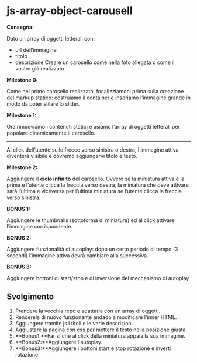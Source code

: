 js-array-object-carousell
===
**Consegna:**

Dato un array di oggetti letterali con:
 - url dell’immagine
 - titolo
 - descrizione
Creare un carosello come nella foto allegata o come il vostro già realizzato.

**Milestone 0:**

Come nel primo carosello realizzato, focalizziamoci prima sulla creazione del markup statico: costruiamo il container e inseriamo l’immagine grande in modo da poter stilare lo slider.

**Milestone 1:**

Ora rimuoviamo i contenuti statici e usiamo l’array di oggetti letterali per popolare dinamicamente il carosello.
***
Al click dell’utente sulle frecce verso sinistra o destra, l’immagine attiva diventerà visibile e dovremo aggiungervi titolo e testo.

**Milestone 2:**

Aggiungere il **ciclo infinito** del carosello. Ovvero se la miniatura attiva è la prima e l’utente clicca la freccia verso destra, la miniatura che deve attivarsi sarà l’ultima e viceversa per l’ultima miniatura se l’utente clicca la freccia verso sinistra.

**BONUS 1:**

Aggiungere le thumbnails (sottoforma di miniatura) ed al click attivare l’immagine corrispondente.

**BONUS 2:**

Aggiungere funzionalità di autoplay: dopo un certo periodo di tempo (3 secondi) l’immagine attiva dovrà cambiare alla successiva.

**BONUS 3:**

Aggiungere bottoni di start/stop e di inversione del meccanismo di autoplay.

## Svolgimento

1. Prendere la vecchia repo e adattarla con un array di oggetti.
2. Renderela di nuovo funzionante andado a modificare l'inner HTML.
3. Aggiungere tramite js i titoli e le varie descrizioni.
4. Aggiustare la pagina con css per mettere il testo nella posizione giusta.
5. **Bonus1:**Far si che al click della miniatura appaia la sua immagine.
6. **Bonus2:**Aggiungere l'autoplay.
7. **Bonus3:**Aggiungere i bottoni start e stop rotazione e inverti rotazione.